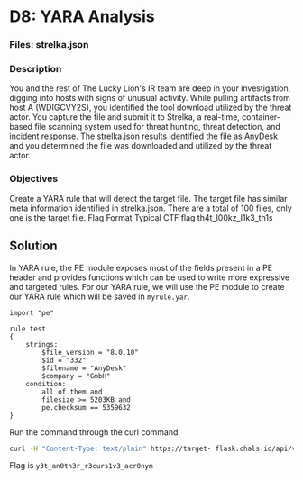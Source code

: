 # D8: YARA Analysis

### Files: strelka.json

### Description
You and the rest of The Lucky Lion's IR team are deep in your investigation, digging into hosts with signs of unusual activity. While pulling artifacts from host A (WDIGCVY2S), you identified the tool download utilized by the threat actor. You capture the file and submit it to Strelka, a real-time, container-based file scanning system used for threat hunting, threat detection, and incident response. The strelka.json results identified the file as AnyDesk and you determined the file was downloaded and utilized by the threat actor.

### Objectives
Create a YARA rule that will detect the target file. The target file has similar meta information identified in strelka.json. There are a total of 100 files, only one is the target file.
Flag Format Typical CTF flag th4t_l00kz_l1k3_th1s

## Solution
In YARA rule, the PE module exposes most of the fields present in a PE header and provides functions which can be used to write more expressive and targeted rules. For our YARA rule, we will use the PE module to create our YARA rule which will be saved in `myrule.yar`. 

```yara
import "pe"

rule test 
{ 
    strings: 
        $file_version = "8.0.10" 
        $id = "332" 
        $filename = "AnyDesk" 
        $company = "GmbH"       
    condition: 
        all of them and 
        filesize >= 5203KB and 
        pe.checksum == 5359632
}
```

Run the command through the curl command
```bash
curl -H "Content-Type: text/plain" https://target- flask.chals.io/api/v1/yara-scan -X POST -d @myrule.yar
```

Flag is `y3t_an0th3r_r3curs1v3_acr0nym`

